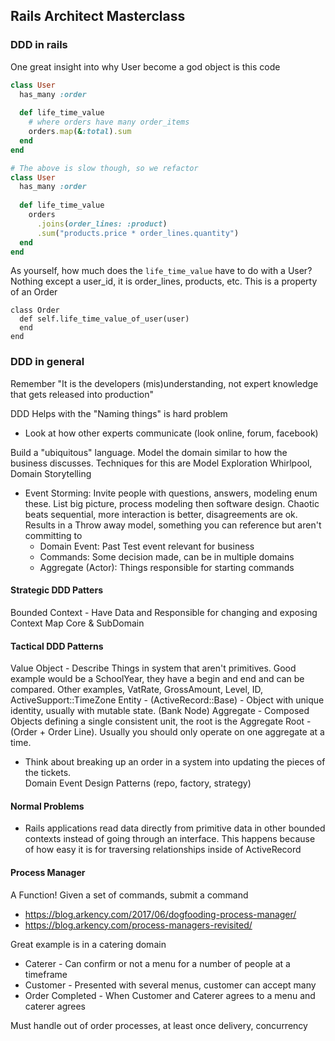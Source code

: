 ## Rails Architect Masterclass

### DDD in rails

One great insight into why User become a god object is this code

```rb 
class User
  has_many :order
  
  def life_time_value
    # where orders have many order_items
    orders.map(&:total).sum
  end
end 

# The above is slow though, so we refactor
class User
  has_many :order
  
  def life_time_value
    orders
      .joins(order_lines: :product)
      .sum("products.price * order_lines.quantity")
  end
end 
```

As yourself, how much does the `life_time_value` have to do with a User?  Nothing except a user_id, it is order_lines, products, etc.  This is a property of an Order

```
class Order
  def self.life_time_value_of_user(user)
  end
end
```

### DDD in general

Remember "It is the developers (mis)understanding, not expert knowledge that gets released into production"

DDD Helps with the "Naming things" is hard problem
 - Look at how other experts communicate (look online, forum, facebook)

Build a "ubiquitous" language.  Model the domain similar to how the business discusses.  Techniques for this are Model Exploration Whirlpool, Domain Storytelling
 - Event Storming: Invite people with questions, answers, modeling enum these.  List big picture, process modeling then software design.  Chaotic beats sequential, more interaction is better, disagreements are ok.  Results in a Throw away model, something you can reference but aren't committing to
   - Domain Event: Past Test event relevant for business
   - Commands: Some decision made, can be in multiple domains
   - Aggregate (Actor): Things responsible for starting commands
  
#### Strategic DDD Patters

Bounded Context - Have Data and Responsible for changing and exposing
Context Map
Core & SubDomain

#### Tactical DDD Patterns

Value Object - Describe Things in system that aren't primitives.  Good example would be a SchoolYear, they have a begin and end and can be compared.  Other examples, VatRate, GrossAmount, Level, ID, ActiveSupport::TimeZone
Entity - (ActiveRecord::Base) - Object with unique identity, usually with mutable state.  (Bank Node)
Aggregate - Composed Objects defining a single consistent unit, the root is the Aggregate Root - (Order + Order Line).  Usually you should only operate on one aggregate at a time.  
  - Think about breaking up an order in a system into updating the pieces of the tickets.  
Domain Event
Design Patterns (repo, factory, strategy)

#### Normal Problems
 - Rails applications read data directly from primitive data in other bounded contexts instead of going through an interface.  This happens because of how easy it is for traversing relationships inside of ActiveRecord

#### Process Manager

A Function!  Given a set of commands, submit a command

 - https://blog.arkency.com/2017/06/dogfooding-process-manager/
 - https://blog.arkency.com/process-managers-revisited/


Great example is in a catering domain
 - Caterer - Can confirm or not a menu for a number of people at a timeframe
 - Customer - Presented with several menus, customer can accept many
 - Order Completed - When Customer and Caterer agrees to a menu and caterer agrees

Must handle out of order processes, at least once delivery, concurrency


